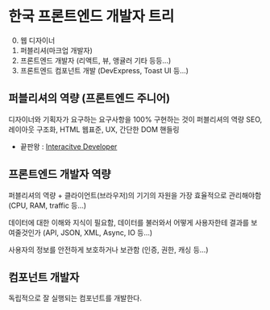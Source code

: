 # 한국 프론트엔드 개발자 트리

0. 웹 디자이너
1. 퍼블리셔(마크업 개발자)
2. 프론트엔드 개발자 (리액트, 뷰, 앵귤러 기타 등등...)
3. 프론트엔드 컴포넌트 개발 (DevExpress, Toast UI 등...)

## 퍼블리셔의 역량 (프론트엔드 주니어)
디자이너와 기획자가 요구하는 요구사항을 100% 구현하는 것이 퍼블리셔의 역량
SEO, 레이아웃 구조화, HTML 웹표준, UX, 간단한 DOM 핸들링
- 끝판왕 : [Interacitve Developer](https://www.youtube.com/watch?v=jo8VGpJzQEE)

## 프론트엔드 개발자 역량
퍼블리셔의 역량 + 
클라이언트(브라우저)의 기기의 자원을 가장 효율적으로 관리해야함 (CPU, RAM, traffic 등...)

데이터에 대한 이해와 지식이 필요함, 데이터를 불러와서 어떻게 사용자한테 결과를 보여줄것인가 (API, JSON, XML, Async, IO 등...)

사용자의 정보를 안전하게 보호하거나 보관함 (인증, 권한, 캐싱 등...) 

## 컴포넌트 개발자
독립적으로 잘 실행되는 컴포넌트를 개발한다.

